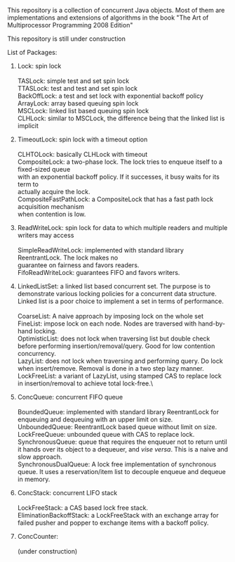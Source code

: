 This repository is a collection of concurrent Java objects. Most of them are implementations and extensions of
algorithms in the book "The Art of Multiprocessor 
Programming 2008 Edition"

This repository is still under construction

List of Packages:

1. Lock: spin lock\
  \
  TASLock: simple test and set spin lock\
  TTASLock: test and test and set spin lock\
  BackOffLock: a test and set lock with exponential backoff policy\
  ArrayLock: array based queuing spin lock\
  MSCLock: linked list based queuing spin lock\
  CLHLock: similar to MSCLock, the difference being that the linked list is implicit
  
2. TimeoutLock: spin lock with a timeout option\
  \
  CLHTOLock: basically CLHLock with timeout\
  CompositeLock: a two-phase lock. The lock tries to enqueue itself to a fixed-sized queue\
  with an exponential backoff policy. If it successes, it busy waits for its term to\
  actually acquire the lock.\
  CompositeFastPathLock: a CompositeLock that has a fast path lock acquisition mechanism\
  when contention is low.
  
3. ReadWriteLock: spin lock for data to which multiple readers and multiple writers may access\
  \
  SimpleReadWriteLock: implemented with standard library ReentrantLock. The lock makes no\
  guarantee on fairness and favors readers.\
  FifoReadWriteLock: guarantees FIFO and favors writers.
  
4. LinkedListSet: a linked list based concurrent set. The purpose is to demonstrate various
   locking policies for a concurrent data structure. Linked list is a poor choice to implement a set
   in terms of performance.\
   \
   CoarseList: A naive approach by imposing lock on the whole set\
   FineList: impose lock on each node. Nodes are traversed with hand-by-hand locking.\
   OptimisticList: does not lock when traversing list but double check before performing 
   insertion/removal/query. Good for low contention concurrency.\
   LazyList: does not lock when traversing and performing query. Do lock when insert/remove. Removal
   is done in a two step lazy manner.\
   LockFreeList: a variant of LazyList, using stamped CAS to replace lock in insertion/removal to
   achieve total lock-free.\
   
5. ConcQueue: concurrent FIFO queue\
  \
  BoundedQueue: implemented with standard library ReentrantLock for enqueuing and dequeuing with
  an upper limit on size.\
  UnboundedQueue: ReentrantLock based queue without limit on size.\
  LockFreeQueue: unbounded queue with CAS to replace lock.\
  SynchronousQueue: queue that requires the enqueuer not to return until it hands over
  its object to a dequeuer, and <i>vise versa</i>. This is a naive and slow approach.\
  SynchronousDualQueue: A lock free implementation of synchronous queue. It uses a reservation/item 
  list to decouple enqueue and dequeue in memory.
  
6. ConcStack: concurrent LIFO stack\
  \
  LockFreeStack: a CAS based lock free stack.\
  EliminationBackoffStack: a LockFreeStack with an exchange array for failed pusher and 
  popper to exchange items with a backoff policy. 
  
7. ConcCounter: \
  \
  (under construction)